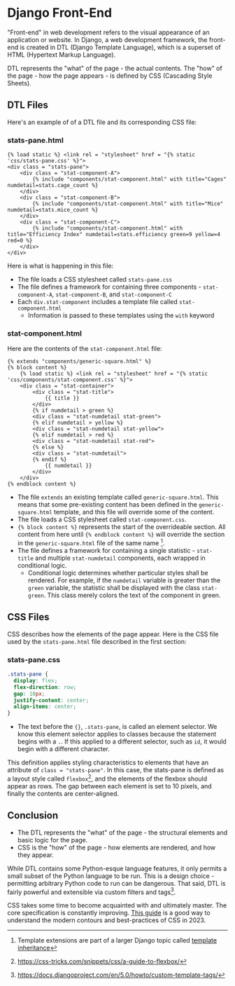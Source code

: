# Django Front-End

"Front-end" in web development refers to the visual appearance of an application or website. In Django, a web development framework, the front-end is created in DTL (Django Template Language), which is a superset of HTML (Hypertext Markup Language).

<span class = "definition" data-def = "Django Template Language">DTL</span> represents the "what" of the page - the actual contents. The "how" of the page - how the page appears - is defined by CSS (Cascading Style Sheets).  

## <span class = "definition" data-def = "Django Template Language">DTL</span> Files

Here's an example of of a <span class = "definition" data-def = "Django Template Language">DTL</span> file and its corresponding <span class = "definition" data-def = "Cascading Style Sheets">CSS</span> file:


### stats-pane.html

```django
{% load static %} <link rel = "stylesheet" href = "{% static 'css/stats-pane.css' %}">
<div class = "stats-pane">
    <div class = "stat-component-A">
        {% include "components/stat-component.html" with title="Cages" numdetail=stats.cage_count %}
    </div>
    <div class = "stat-component-B">
        {% include "components/stat-component.html" with title="Mice" numdetail=stats.mice_count %}
    </div>
    <div class = "stat-component-C">
        {% include "components/stat-component.html" with title="Efficiency Index" numdetail=stats.efficiency green=9 yellow=4 red=0 %}
    </div>
</div>

```

Here is what is happening in this file:  

- The file loads a <span class = "definition" data-def = "Cascading Style Sheets">CSS</span> stylesheet called `stats-pane.css`
- The file defines a framework for containing three components - `stat-component-A`, `stat-component-B`, and `stat-component-C`  
- Each `div.stat-component` includes a template file called `stat-component.html`
  - Information is passed to these templates using the `with` keyword  
  
### stat-component.html 

Here are the contents of the `stat-component.html` file:

```django
{% extends "components/generic-square.html" %}
{% block content %}
    {% load static %} <link rel = "stylesheet" href = "{% static 'css/components/stat-component.css' %}">
    <div class = "stat-container">
        <div class = "stat-title">
            {{ title }}
        </div>
        {% if numdetail > green %}
        <div class = "stat-numdetail stat-green">
        {% elif numdetail > yellow %}
        <div class = "stat-numdetail stat-yellow">
        {% elif numdetail > red %}
        <div class = "stat-numdetail stat-red">
        {% else %}
        <div class = "stat-numdetail">
        {% endif %}
            {{ numdetail }}
        </div>
    </div>
{% endblock content %}
```

- The file `extends` an existing template called `generic-square.html`. This means that some pre-existing content has been defined in the `generic-square.html` template, and this file will override some of the content.
- The file loads a <span class = "definition" data-def = "Cascading Style Sheets">CSS</span> stylesheet called `stat-component.css`.
- `{% block content %}` represents the start of the overrideable section. All content from here until `{% endblock content %}` will override the section in the `generic-square.html` file of the same name [^dtl-extends].
- The file defines a framework for containing a single statistic - `stat-title` and multiple `stat-numdetail` components, each wrapped in conditional logic.
  - Conditional logic determines whether particular styles shall be rendered. For example, if the `numdetail` variable is greater than the `green` variable, the statistic shall be displayed with the class `stat-green`. This class merely colors the text of the component in green.

## <span class = "definition" data-def = "Cascading Style Sheets">CSS</span> Files

<span class = "definition" data-def = "Cascading Style Sheets">CSS</span> describes how the elements of the page appear. Here is the <span class = "definition" data-def = "Cascading Style Sheets">CSS</span> file used by the `stats-pane.html` file described in the first section:

### stats-pane.css

```css
.stats-pane {
  display: flex;
  flex-direction: row;
  gap: 10px;
  justify-content: center;
  align-items: center;
}
```

- The text before the `{}`, `.stats-pane`, is called an element selector. We know this element selector applies to classes because the statement begins with a `.`. If this applied to a different selector, such as `id`, it would begin with a different character.

This definition applies styling characteristics to elements that have an attribute of `class = "stats-pane"`. In this case, the stats-pane is defined as a layout style called `flexbox`[^flexbox], and the elements of the flexbox should appear as rows. The gap between each element is set to 10 pixels, and finally the contents are center-aligned.

## Conclusion  

- The <span class = "definition" data-def = "Django Template Language">DTL</span> represents the "what" of the page - the structural elements and basic logic for the page.
- CSS is the "how" of the page - how elements are rendered, and how they appear.

While <span class = "definition" data-def = "Django Template Language">DTL</span> contains some Python-esque language features, it only permits a small subset of the Python language to be run. This is a design choice - permitting arbitrary Python code to run can be dangerous. That said, DTL is fairly powerful and extensible via custom filters and tags[^custom-tags]. 

<span class = "definition" data-def = "Cascading Style Sheets">CSS</span> takes some time to become acquainted with and ultimately master. The core specification is constantly improving. [This guide](https://web.dev/learn/css) is a good way to understand the modern contours and best-practices of <span class = "definition" data-def = "Cascading Style Sheets">CSS</span> in 2023.


[^dtl-extends]: Template extensions are part of a larger Django topic called [template inheritance](https://docs.djangoproject.com/en/5.0/ref/templates/language/#id1)  

[^flexbox]: https://css-tricks.com/snippets/css/a-guide-to-flexbox/

[^custom-tags]: https://docs.djangoproject.com/en/5.0/howto/custom-template-tags/